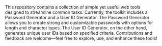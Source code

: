 This repository contains a collection of simple yet useful web tools designed to streamline common tasks. Currently, the toolkit includes a Password Generator and a User ID Generator. The Password Generator allows you to create strong and customizable passwords with options for length and character types. The User ID Generator, on the other hand, generates unique user IDs based on specified criteria. Contributions and feedback are welcome—feel free to explore, use, and enhance these tools!
